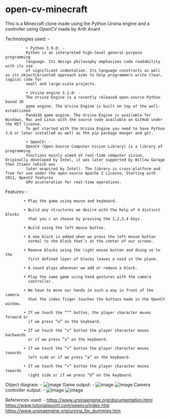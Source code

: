 # open-cv-minecraft
This is a Minecraft clone made using the Python Ursina engine and a controller using OpenCV made by Arth Anant

Technologies used: - 
             
             • Python 3.9.0: -
             Python is an interpreted high-level general-purpose programming 
             language. Its design philosophy emphasizes code readability with its use 
             of significant indentation. Its language constructs as well as its objectoriented approach aims to help programmers write clear, logical code for 
             small and large-scale projects.
             
             • Ursina engine 3.1.0: -
             The Ursina Engine is a recently released open-source Python based 3D 
             game engine. The Ursina Engine is built on top of the well-established 
             Panda3D game engine. The Ursina Engine is available for Windows, Mac and Linux with the source code available on GitHub under the MIT license. 
             To get started with the Ursina Engine you need to have Python 3.6 or later installed as well as the pip package manger and git.
             
             • OpenCV: -
             OpenCV (Open-Source Computer Vision Library) is a library of programming 
             functions mainly aimed at real-time computer vision. Originally developed by Intel, it was later supported by Willow Garage then Itseez (which was 
             later acquired by Intel). The library is cross-platform and free for use under the open-source Apache 2 License. Starting with 2011, OpenCV features 
             GPU acceleration for real-time operations.
            

Features: -

            • Play the game using mouse and keyboard.
            
            • Build any structures we desire with the help of 4 distinct blocks 
              that you c an choose by pressing the 1,2,3,4 keys.
            
            • Build using the left mouse button.
            
            • A new block is added when we press the left mouse button 
              normal to the block that’s at the center of our screen.
            
            • Remove blocks using the right mouse button and doing so to the 
              first defined layer of blocks leaves a void in the plane.
            
            • A sound plays whenever we add or remove a block.
            
            • Play the same game using hand gestures with the camera 
              controller.
            
            • We have to move our hands in such a way in front of the camera 
              that the index finger touches the buttons made in the OpenCV window.
            
            • If we touch the “^” button, the player character moves forward or 
              if we press “w” on the keyboard.
            
            • If we touch the “v” button the player character moves backwards 
              or if we press ”s” on the keyboard.
            
            • If we touch the “<” button the player character moves towards 
              left side or if we press “a” on the keyboard.
            
            • If we touch the “>” button the player character moves towards 
              right side or if we press ”d” on the keyboard.
              
Object diagram: -
![image](https://user-images.githubusercontent.com/51259044/146031356-f17e483b-e49c-4d3d-88d1-0d7cb6b1c743.png)
Game output: -
![image](https://user-images.githubusercontent.com/51259044/146031474-55627060-45d2-438e-94b2-b371ba5b56b3.png)
![image](https://user-images.githubusercontent.com/51259044/146031509-71dfe5a7-fd35-41e7-920f-2cd34bdb9d88.png)
Camera controller output: -
![image](https://user-images.githubusercontent.com/51259044/146031582-dc3ac769-f231-4799-8a23-e6c84e044701.png)
![image](https://user-images.githubusercontent.com/51259044/146031616-6b45b67d-07fc-4420-8464-95df8dddbcb3.png)

References used: -
                https://www.ursinaengine.org/documentation.html
                https://www.tutorialspoint.com/opencv/index.htm
                https://www.ursinaengine.org/ursina_for_dummies.htm
